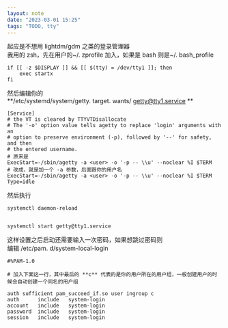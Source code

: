 ```yaml
---
layout: note
date: "2023-03-01 15:25"
tags: "TODO, tty"
---
```


起应是不想用 lightdm/gdm 之类的登录管理器  
我用的 zsh，先在用户的~/. zprofile 加入，如果是 bash 则是~/. bash_profile

```shell
if [[ -z $DISPLAY ]] && [[ $(tty) = /dev/tty1 ]]; then
	exec startx
fi
```

然后编辑你的  
**/etc/systemd/system/getty. target. wants/ getty@tty1.service **

```
[Service]
# the VT is cleared by TTYVTDisallocate
# The '-o' option value tells agetty to replace 'login' arguments with an
# option to preserve environment (-p), followed by '--' for safety, and then
# the entered username.
# 原来是
ExecStart=-/sbin/agetty -a <user> -o '-p -- \\u' --noclear %I $TERM
# 改成，就是加一个 -a 参数，后面跟你的用户名
ExecStart=-/sbin/agetty -a <user> -o '-p -- \\u' --noclear %I $TERM
Type=idle
```

然后执行
```
systemctl daemon-reload


systemctl start getty@tty1.service
```

这样设置之后启动还需要输入一次密码，如果想跳过密码则  
编辑 /etc/pam. d/system-local-login
```
#%PAM-1.0

# 加入下面这一行，其中最后的 **c** 代表的是你的用户所在的用户组，一般创建用户的时候会自动创建一个同名的用户组

auth sufficient pam_succeed_if.so user ingroup c
auth      include   system-login
account   include   system-login
password  include   system-login
session   include   system-login
```